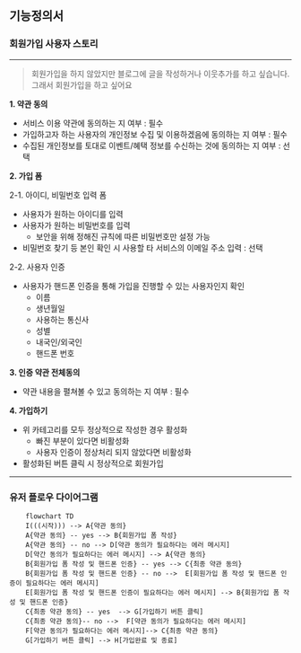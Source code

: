 ## 기능정의서

### 회원가입 사용자 스토리

---

> 회원가입을 하지 않았지만 블로그에 글을 작성하거나 이웃추가를 하고 싶습니다. 그래서 회원가입을 하고 싶어요

**1. 약관 동의**

- 서비스 이용 약관에 동의하는 지 여부 : 필수
- 가입하고자 하는 사용자의 개인정보 수집 및 이용하겠음에 동의하는 지 여부 : 필수
- 수집된 개인정보를 토대로 이벤트/혜택 정보를 수신하는 것에 동의하는 지 여부 : 선택

**2. 가입 폼**

2-1. 아이디, 비밀번호 입력 폼

- 사용자가 원하는 아이디를 입력
- 사용자가 원하는 비밀번호를 입력
  - 보안을 위해 정해진 규칙에 따른 비밀번호만 설정 가능
- 비밀번호 찾기 등 본인 확인 시 사용할 타 서비스의 이메일 주소 입력 : 선택

2-2. 사용자 인증

- 사용자가 핸드폰 인증을 통해 가입을 진행할 수 있는 사용자인지 확인
  - 이름
  - 생년월일
  - 사용하는 통신사
  - 성별
  - 내국인/외국인
  - 핸드폰 번호

**3. 인증 약관 전체동의**

- 약관 내용을 펼쳐볼 수 있고 동의하는 지 여부 : 필수

**4. 가입하기**

- 위 카테고리를 모두 정상적으로 작성한 경우 활성화
  - 빠진 부분이 있다면 비활성화
  - 사용자 인증이 정상처리 되지 않았다면 비활성화
- 활성화된 버튼 클릭 시 정상적으로 회원가입

---

### 유저 플로우 다이어그램

```mermaid
    flowchart TD
    I(((시작))) --> A{약관 동의}
    A{약관 동의} -- yes --> B{회원가입 폼 작성}
    A{약관 동의} -- no --> D[약관 동의가 필요하다는 에러 메시지]
    D[약간 동의가 필요하다는 에러 메시지] --> A{약관 동의}
    B{회원가입 폼 작성 및 핸드폰 인증} -- yes --> C{최종 약관 동의}
    B{회원가입 폼 작성 및 핸드폰 인증} -- no -->  E[회원가입 폼 작성 및 핸드폰 인증이 필요하다는 에러 메시지]
    E[회원가입 폼 작성 및 핸드폰 인증이 필요하다는 에러 메시지] --> B{회원가입 폼 작성 및 핸드폰 인증}
    C{최종 약관 동의} -- yes  --> G[가입하기 버튼 클릭]
    C{최종 약관 동의}-- no -->  F[약관 동의가 필요하다는 에러 메시지]
    F[약관 동의가 필요하다는 에러 메시지]--> C{최종 약관 동의}
    G[가입하기 버튼 클릭] --> H[가입완료 및 종료]
```
